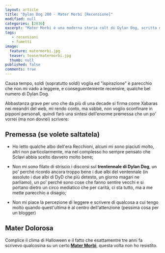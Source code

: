 ```yaml
---
layout: article
title: "Dylan Dog 280 - Mater Morbi [Recensione]"
modified: null
categories: [2016]
excerpt: "Mater Morbi è una moderna storia cult di Dylan Dog, scritta da Roberto Recchioni nel 2009...."
tags: 
   - recensioni
   - fumetti
image: 
  feature: matermorbi.jpg
  teaser: teasermatermorbi.jpg
  thumb: null
published: false
comments: true
---
```

Causa tempo, soldi (sopratutto soldi) voglia ed "ispirazione" è parecchio che non mi vado a leggere, e conseguentemente recensire, qualche bel numero di Dylan Dog.

Abbastanza grave per uno che da più di una decade si firma come Xabaras nei meandri del web, mi rendo conto, ma vabbè, non voglio sconfinare in pipponi personali, quindi farò una sintesi dell'enorme premessa che un po' vorrei (ma non dovrei) scrivere:

## Premessa (se volete saltatela)

- Ho letto qualche albo dell'era Recchioni, alcuni mi sono piaciuti molto, altri non particolarmente, ma nel complesso ho sempre pensato che Sclavi abbia scelto davvero molto bene;

- Non mi sono filato di striscio i discorsi sul **trentennale di Dylan Dog**, un po' perché ricordo ancora troppo bene i due albi del ventennale (in assoluto i due albi di DyD che più detesto, un giorno magari ne parliamo), un po' perché sono cose che fanno sentire vecchi e si portano dietro un circo mediatico che per carità, ci sta tutto, ma a me mette parecchio a disagio;

- Non mi piace la percezione di leggere e scrivere di qualcosa a cui tengo molto quando quest'ultima è al centro dell'attenzione (pessima cosa per un blogger)

## Mater Dolorosa

Complice il clima di Halloween e il fatto che esattamentre tre anni fa scrivevo qualcosina su un certo [**Mater Morbi**](), questa volta non ho resistito.
